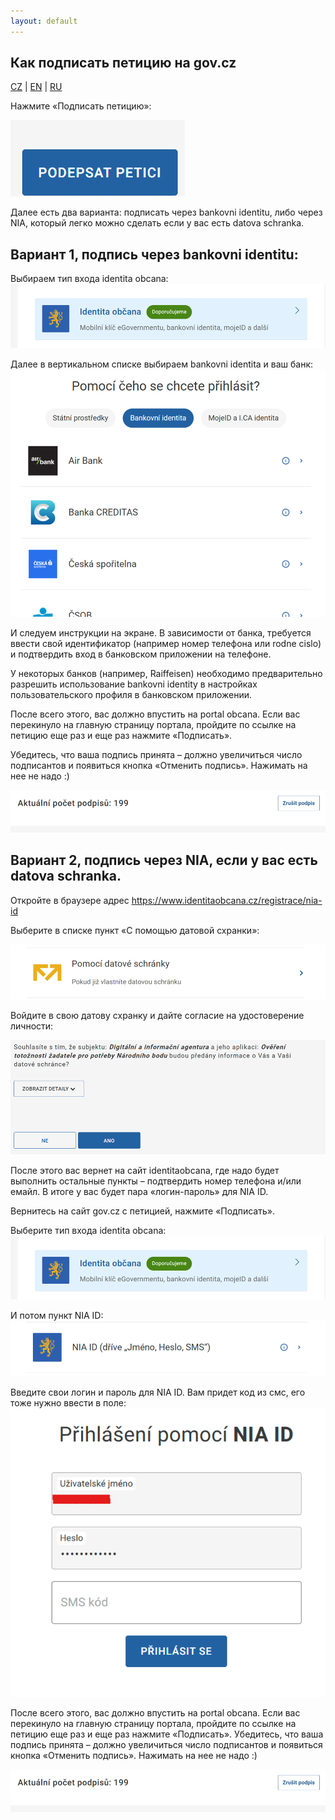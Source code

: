 ```yaml
---
layout: default
---
```


## Как подписать петицию на gov.cz

[CZ](./govcz.md) | [EN](./govcz_en.md) | [RU](./govcz_ru.md)

Нажмите «Подписать петицию»:

![](assets/images/govcz1.png)

Далее есть два варианта: подписать через bankovni identitu, либо через NIA, который легко можно сделать если у вас есть datova schranka.

## Вариант 1, подпись через bankovni identitu:
Выбираем тип входа identita obcana:
![](assets/images/govcz2.png)

Далее в вертикальном списке выбираем bankovni identita и ваш банк:
![](assets/images/govcz3.png)

И следуем инструкции на экране. В зависимости от банка, требуется ввести свой идентификатор (например номер телефона или rodne cislo) и подтвердить вход в банковском приложении на телефоне. 

У некоторых банков (например, Raiffeisen) необходимо предварительно разрешить использование bankovni identity в настройках пользовательского профиля в банковском приложении.

После всего этого, вас должно впустить на portal obcana. Если вас перекинуло на главную страницу портала, пройдите по ссылке на петицию еще раз и еще раз нажмите «Подписать».

Убедитесь, что ваша подпись принята – должно увеличиться число подписантов и появиться кнопка «Отменить подпись». Нажимать на нее не надо :)

![](assets/images/govcz4.png)

## Вариант 2, подпись через NIA, если у вас есть datova schranka.
Откройте в браузере адрес https://www.identitaobcana.cz/registrace/nia-id

Выберите в списке пункт «С помощью датовой схранки»:

![](assets/images/govcz5.png)

Войдите в свою датову схранку и дайте согласие на удостоверение личности:

![](assets/images/govcz6.png)

После этого вас вернет на сайт identitaobcana, где надо будет выполнить остальные пункты – подтвердить номер телефона и/или емайл. В итоге у вас будет пара «логин-пароль» для NIA ID.

Вернитесь на сайт gov.cz  с петицией, нажмите «Подписать».

Выберите тип входа identita obcana:
![](assets/images/govcz2.png)

И потом пункт NIA ID:
![](assets/images/govcz7.png)

Введите свои логин и пароль для NIA ID. Вам придет код из смс, его тоже нужно ввести в поле:
![](assets/images/govcz8.png)

После всего этого, вас должно впустить на portal obcana. Если вас перекинуло на главную страницу портала, пройдите по ссылке на петицию еще раз и еще раз нажмите «Подписать».
Убедитесь, что ваша подпись принята – должно увеличиться число подписантов и появиться кнопка «Отменить подпись». Нажимать на нее не надо :)

![](assets/images/govcz4.png)
